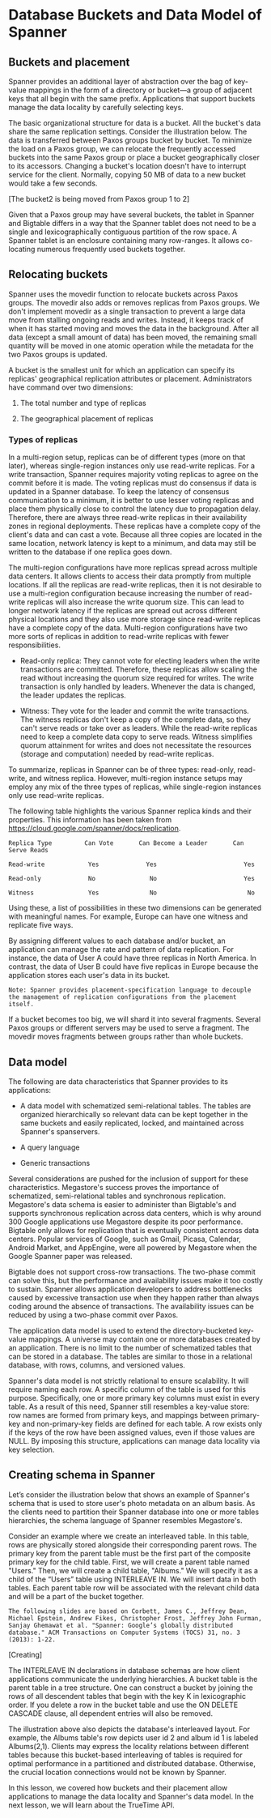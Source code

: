 # Database Buckets and Data Model of Spanner
## Buckets and placement
Spanner provides an additional layer of abstraction over the bag of key-value mappings in the form of a directory or bucket—a group of adjacent keys that all begin with the same prefix. Applications that support buckets manage the data locality by carefully selecting keys.

The basic organizational structure for data is a bucket. All the bucket's data share the same replication settings. Consider the illustration below. The data is transferred between Paxos groups bucket by bucket. To minimize the load on a Paxos group, we can relocate the frequently accessed buckets into the same Paxos group or place a bucket geographically closer to its accessors. Changing a bucket's location doesn't have to interrupt service for the client. Normally, copying 50 MB of data to a new bucket would take a few seconds.

[The bucket2 is being moved from Paxos group 1 to 2]

Given that a Paxos group may have several buckets, the tablet in Spanner and Bigtable differs in a way that the Spanner tablet does not need to be a single and lexicographically contiguous partition of the row space. A Spanner tablet is an enclosure containing many row-ranges. It allows co-locating numerous frequently used buckets together.


## Relocating buckets
Spanner uses the movedir function to relocate buckets across Paxos groups. The movedir also adds or removes replicas from Paxos groups. We don't implement movedir as a single transaction to prevent a large data move from stalling ongoing reads and writes. Instead, it keeps track of when it has started moving and moves the data in the background. After all data (except a small amount of data) has been moved, the remaining small quantity will be moved in one atomic operation while the metadata for the two Paxos groups is updated.

A bucket is the smallest unit for which an application can specify its replicas' geographical replication attributes or placement. Administrators have command over two dimensions:

1. The total number and type of replicas

2. The geographical placement of replicas

### Types of replicas
In a multi-region setup, replicas can be of different types (more on that later), whereas single-region instances only use read-write replicas. For a write transaction, Spanner requires majority voting replicas to agree on the commit before it is made. The voting replicas must do consensus if data is updated in a Spanner database. To keep the latency of consensus communication to a minimum, it is better to use lesser voting replicas and place them physically close to control the latency due to propagation delay. Therefore, there are always three read-write replicas in their availability zones in regional deployments. These replicas have a complete copy of the client's data and can cast a vote. Because all three copies are located in the same location, network latency is kept to a minimum, and data may still be written to the database if one replica goes down.

The multi-region configurations have more replicas spread across multiple data centers. It allows clients to access their data promptly from multiple locations. If all the replicas are read-write replicas, then it is not desirable to use a multi-region configuration because increasing the number of read-write replicas will also increase the write quorum size. This can lead to longer network latency if the replicas are spread out across different physical locations and they also use more storage since read-write replicas have a complete copy of the data. Multi-region configurations have two more sorts of replicas in addition to read-write replicas with fewer responsibilities.

- Read-only replica: They cannot vote for electing leaders when the write transactions are committed. Therefore, these replicas allow scaling the read without increasing the quorum size required for writes. The write transaction is only handled by leaders. Whenever the data is changed, the leader updates the replicas.

- Witness: They vote for the leader and commit the write transactions. The witness replicas don't keep a copy of the complete data, so they can't serve reads or take over as leaders. While the read-write replicas need to keep a complete data copy to serve reads. Witness simplifies quorum attainment for writes and does not necessitate the resources (storage and computation) needed by read-write replicas.

To summarize, replicas in Spanner can be of three types: read-only, read-write, and witness replica. However, multi-region instance setups may employ any mix of the three types of replicas, while single-region instances only use read-write replicas.

The following table highlights the various Spanner replica kinds and their properties. This information has been taken from https://cloud.google.com/spanner/docs/replication.

```
Replica Type         Can Vote       Can Become a Leader       Can Serve Reads

Read-write            Yes             Yes                        Yes

Read-only             No               No                        Yes

Witness               Yes              No                         No

```
Using these, a list of possibilities in these two dimensions can be generated with meaningful names. For example, Europe can have one witness and replicate five ways.

By assigning different values to each database and/or bucket, an application can manage the rate and pattern of data replication. For instance, the data of User A could have three replicas in North America. In contrast, the data of User B could have five replicas in Europe because the application stores each user's data in its bucket.
```
Note: Spanner provides placement-specification language to decouple the management of replication configurations from the placement itself.
```
If a bucket becomes too big, we will shard it into several fragments. Several Paxos groups or different servers may be used to serve a fragment. The movedir moves fragments between groups rather than whole buckets.

## Data model
The following are data characteristics that Spanner provides to its applications:

- A data model with schematized semi-relational tables. The tables are organized hierarchically so relevant data can be kept together in the same buckets and easily replicated, locked, and maintained across Spanner's spanservers.

- A query language

- Generic transactions

Several considerations are pushed for the inclusion of support for these characteristics. Megastore's success proves the importance of schematized, semi-relational tables and synchronous replication. Megastore's data schema is easier to administer than Bigtable's and supports synchronous replication across data centers, which is why around 300 Google applications use Megastore despite its poor performance. Bigtable only allows for replication that is eventually consistent across data centers. Popular services of Google, such as Gmail, Picasa, Calendar, Android Market, and AppEngine, were all powered by Megastore when the Google Spanner paper was released.

Bigtable does not support cross-row transactions. The two-phase commit can solve this, but the performance and availability issues make it too costly to sustain. Spanner allows application developers to address bottlenecks caused by excessive transaction use when they happen rather than always coding around the absence of transactions. The availability issues can be reduced by using a two-phase commit over Paxos.

The application data model is used to extend the directory-bucketed key-value mappings. A universe may contain one or more databases created by an application. There is no limit to the number of schematized tables that can be stored in a database. The tables are similar to those in a relational database, with rows, columns, and versioned values.

Spanner's data model is not strictly relational to ensure scalability. It will require naming each row. A specific column of the table is used for this purpose. Specifically, one or more primary key columns must exist in every table. As a result of this need, Spanner still resembles a key-value store: row names are formed from primary keys, and mappings between primary-key and non-primary-key fields are defined for each table. A row exists only if the keys of the row have been assigned values, even if those values are NULL. By imposing this structure, applications can manage data locality via key selection.

## Creating schema in Spanner
Let’s consider the illustration below that shows an example of Spanner's schema that is used to store user's photo metadata on an album basis. As the clients need to partition their Spanner database into one or more tables hierarchies, the schema language of Spanner resembles Megastore's.

Consider an example where we create an interleaved table. In this table, rows are physically stored alongside their corresponding parent rows. The primary key from the parent table must be the first part of the composite primary key for the child table. First, we will create a parent table named "Users." Then, we will create a child table, "Albums." We will specify it as a child of the “Users” table using INTERLEAVE IN. We will insert data in both tables. Each parent table row will be associated with the relevant child data and will be a part of the bucket together.

```
The following slides are based on Corbett, James C., Jeffrey Dean, Michael Epstein, Andrew Fikes, Christopher Frost, Jeffrey John Furman, Sanjay Ghemawat et al. "Spanner: Google’s globally distributed database." ACM Transactions on Computer Systems (TOCS) 31, no. 3 (2013): 1-22.
```

[Creating]

The INTERLEAVE IN declarations in database schemas are how client applications communicate the underlying hierarchies. A bucket table is the parent table in a tree structure. One can construct a bucket by joining the rows of all descendent tables that begin with the key K in lexicographic order. If you delete a row in the bucket table and use the ON DELETE CASCADE clause, all dependent entries will also be removed.

The illustration above also depicts the database's interleaved layout. For example, the Albums table's row depicts user id 2 and album id 1 is labeled Albums(2,1). Clients may express the locality relations between different tables because this bucket-based interleaving of tables is required for optimal performance in a partitioned and distributed database. Otherwise, the crucial location connections would not be known by Spanner.

In this lesson, we covered how buckets and their placement allow applications to manage the data locality and Spanner's data model. In the next lesson, we will learn about the TrueTime API.


